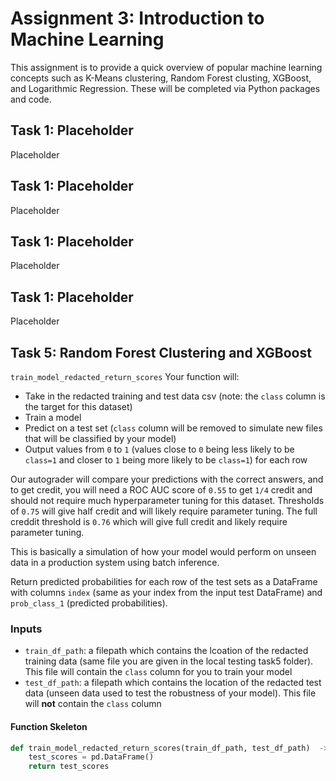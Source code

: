 # Assignment 3:  Introduction to Machine Learning
This assignment is to provide a quick overview of popular machine learning concepts such as K-Means clustering, Random Forest clusting, XGBoost, and Logarithmic Regression. These will be completed via Python packages and code.

## Task 1: Placeholder
Placeholder

## Task 1: Placeholder
Placeholder

## Task 1: Placeholder
Placeholder

## Task 1: Placeholder
Placeholder

## Task 5: Random Forest Clustering and XGBoost
`train_model_redacted_return_scores`
Your function will:
* Take in the redacted training and test data csv (note: the `class` column is the target for this dataset)
* Train a model
* Predict on a test set (`class` column will be removed to simulate new files that will be classified by your model)
* Output values from `0` to `1` (values close to `0` being less likely to be `class=1` and closer to `1` being more likely to be `class=1`) for each row

Our autograder will compare your predictions with the correct answers, and to get credit, you will need a ROC AUC score of `0.55` to get `1/4` credit and should not require much hyperparameter tuning for this dataset. Thresholds of `0.75` will give half credit and will likely require parameter tuning. The full creddit threshold is `0.76` which will give full credit and likely require parameter tuning.

This is basically a simulation of how your model would perform on unseen data in a production system using batch inference.

Return predicted probabilities for each row of the test sets as a DataFrame with columns `index` (same as your index from the input test DataFrame) and `prob_class_1` (predicted probabilities).

### Inputs
* `train_df_path`: a filepath which contains the lcoation of the redacted training data (same file you are given in the local testing task5 folder). This file will contain the `class` column for you to train your model
* `test_df_path`: a filepath which contains the location of the redacted test data (unseen data used to test the robustness of your model). This file will **not** contain the `class` column

#### Function Skeleton
```python
def train_model_redacted_return_scores(train_df_path, test_df_path)  -> pd.Dataframe:
    test_scores = pd.DataFrame()
    return test_scores
```